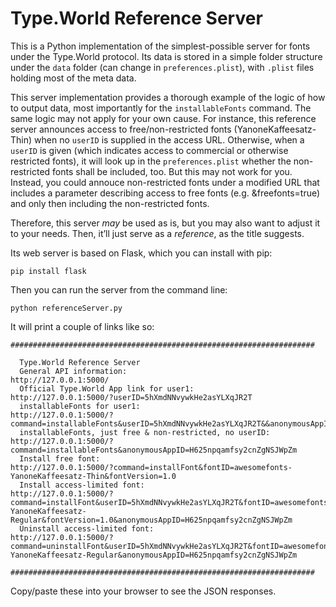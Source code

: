 

# Type.World Reference Server

This is a Python implementation of the simplest-possible server for fonts under the Type.World protocol.
Its data is stored in a simple folder structure under the `data` folder (can change in `preferences.plist`), with `.plist` files holding most of the meta data.

This server implementation provides a thorough example of the logic of how to output data, most importantly for the `installableFonts` command. 
The same logic may not apply for your own cause. For instance, this reference server announces access to free/non-restricted fonts (YanoneKaffeesatz-Thin) when no `userID` is supplied in the access URL. Otherwise, when a `userID` is given (which indicates access to commercial or otherwise restricted fonts), it will look up in the `preferences.plist` whether the non-restricted fonts shall be included, too. But this may not work for you. Instead, you could annouce non-restricted fonts under a modified URL that includes a parameter describing access to free fonts (e.g. &freefonts=true) and only then including the non-restricted fonts.

Therefore, this server *may* be used as is, but you may also want to adjust it to your needs. Then, it’ll just serve as a *reference*, as the title suggests.

Its web server is based on Flask, which you can install with pip:

`pip install flask`

Then you can run the server from the command line:

`python referenceServer.py`

It will print a couple of links like so:

```
####################################################################

  Type.World Reference Server
  General API information:                                   http://127.0.0.1:5000/
  Official Type.World App link for user1:                    http://127.0.0.1:5000/?userID=5hXmdNNvywkHe2asYLXqJR2T
  installableFonts for user1:                                http://127.0.0.1:5000/?command=installableFonts&userID=5hXmdNNvywkHe2asYLXqJR2T&&anonymousAppID=H625npqamfsy2cnZgNSJWpZm
  installableFonts, just free & non-restricted, no userID:   http://127.0.0.1:5000/?command=installableFonts&anonymousAppID=H625npqamfsy2cnZgNSJWpZm
  Install free font:                                         http://127.0.0.1:5000/?command=installFont&fontID=awesomefonts-YanoneKaffeesatz-Thin&fontVersion=1.0
  Install access-limited font:                               http://127.0.0.1:5000/?command=installFont&userID=5hXmdNNvywkHe2asYLXqJR2T&fontID=awesomefonts-YanoneKaffeesatz-Regular&fontVersion=1.0&anonymousAppID=H625npqamfsy2cnZgNSJWpZm
  Uninstall access-limited font:                             http://127.0.0.1:5000/?command=uninstallFont&userID=5hXmdNNvywkHe2asYLXqJR2T&fontID=awesomefonts-YanoneKaffeesatz-Regular&anonymousAppID=H625npqamfsy2cnZgNSJWpZm

####################################################################
```

Copy/paste these into your browser to see the JSON responses.
